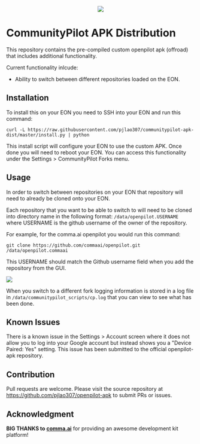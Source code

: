 <p align="center">
<img src="https://github.com/pjlao307/communitypilot-apk-dist/raw/master/images/header.jpg">
</p>

CommunityPilot APK Distribution
======
This repository contains the pre-compiled custom openpilot apk (offroad) that includes additional functionality.

Current functionality inlcude:
* Ability to switch between different repositories loaded on the EON.

Installation
------
To install this on your EON you need to SSH into your EON and run this command:

```
curl -L https://raw.githubusercontent.com/pjlao307/communitypilot-apk-dist/master/install.py | python
```

This install script will configure your EON to use the custom APK.  Once done you will need to reboot your EON.  You can access this functionality under the Settings > CommunityPilot Forks menu.

Usage
------
In order to switch between repositories on your EON that repository will need to already be cloned onto your EON.

Each repository that you want to be able to switch to will need to be cloned into directory name in the following format:
```/data/openpilot.USERNAME```
where USERNAME is the github username of the owner of the repository.

For example, for the comma.ai openpilot you would run this command:

```git clone https://github.com/commaai/openpilot.git /data/openpilot.commaai```

This USERNAME should match the Github username field when you add the repository from the GUI.

[![](https://github.com/pjlao307/communitypilot-apk-dist/raw/master/images/add_repo.jpg)](#)

When you switch to a different fork logging information is stored in a log file in `/data/communitypilot_scripts/cp.log` that you can view to see what has been done.

Known Issues
------
There is a known issue in the Settings > Account screen where it does not allow you to log into your Google account but instead shows you a "Device Paired: Yes" setting.  This issue has been submitted to the official openpilot-apk repository.

Contribution
------
Pull requests are welcome.  Please visit the source repository at https://github.com/pjlao307/openpilot-apk to submit PRs or issues.

Acknowledgment
------
**BIG THANKS to [comma.ai](https://comma.ai)** for providing an awesome development kit platform!

